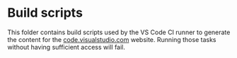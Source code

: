 # Build scripts 
This folder contains build scripts used by the VS Code CI runner to generate the content for the [code.visualstudio.com](code.visualstudio.com) website. Running those tasks without having sufficient access will fail. 

 
